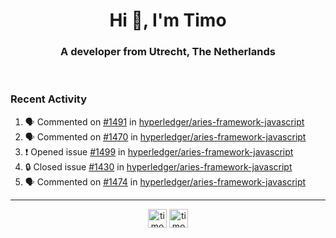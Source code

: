 <h1 align="center">Hi 👋, I'm Timo</h1>
<h3 align="center">A developer from Utrecht, The Netherlands</h3>
<br/>
<!-- https://github.com/rahuldkjain/github-profile-readme-generator --!>

<!--  <p align="left"><img src="https://github-readme-stats.vercel.app/api?username=timoglastra&show_icons=true&count_private=true&" alt="timoglastra" /></p> --!>

<!--
Github language stats
<p align="left"><img src="https://github-readme-stats.vercel.app/api/top-langs/?username=timoglastra&layout=compact" alt="timoglastra" /><p>
-->

<!-- Codestats language stats -->
<!-- <p align="left"><img src="https://codestats-readme.vercel.app/api/top-langs/?username=timoglastra&layout=compact&language_count=12" alt="timoglastra" /><p>    --!>
  
<h3>Recent Activity</h3>

<!--START_SECTION:activity-->
1. 🗣 Commented on [#1491](https://github.com/hyperledger/aries-framework-javascript/pull/1491#issuecomment-1623736607) in [hyperledger/aries-framework-javascript](https://github.com/hyperledger/aries-framework-javascript)
2. 🗣 Commented on [#1470](https://github.com/hyperledger/aries-framework-javascript/pull/1470#issuecomment-1623727435) in [hyperledger/aries-framework-javascript](https://github.com/hyperledger/aries-framework-javascript)
3. ❗ Opened issue [#1499](https://github.com/hyperledger/aries-framework-javascript/issues/1499) in [hyperledger/aries-framework-javascript](https://github.com/hyperledger/aries-framework-javascript)
4. 🔒 Closed issue [#1430](https://github.com/hyperledger/aries-framework-javascript/issues/1430) in [hyperledger/aries-framework-javascript](https://github.com/hyperledger/aries-framework-javascript)
5. 🗣 Commented on [#1474](https://github.com/hyperledger/aries-framework-javascript/pull/1474#issuecomment-1623702104) in [hyperledger/aries-framework-javascript](https://github.com/hyperledger/aries-framework-javascript)
<!--END_SECTION:activity-->

---

<p align="center">
<a href="https://twitter.com/timoglastra" target="blank"><img align="center" src="https://cdn.jsdelivr.net/npm/simple-icons@3.0.1/icons/twitter.svg" alt="timoglastra" height="30" width="30" /></a>
<a href="https://linkedin.com/in/timoglastra" target="blank"><img align="center" src="https://cdn.jsdelivr.net/npm/simple-icons@3.0.1/icons/linkedin.svg" alt="timoglastra" height="30" width="30" /></a>
</p>



